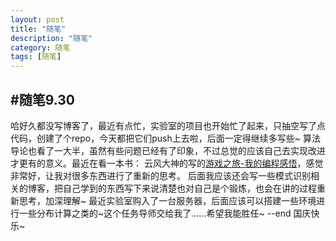 ```yaml
---
layout: post
title: "随笔"
description: "随笔"
category: 随笔
tags: [随笔] 
---
```



#随笔9.30
---

哈好久都没写博客了，最近有点忙，实验室的项目也开始忙了起来，只抽空写了点代码，创建了个repo，今天都把它们push上去啦，后面一定得继续多写些~
算法导论也看了一大半，虽然有些问题已经有了印象，不过总觉的应该自己去实现改进才更有的意义。最近在看一本书：
云风大神的写的[游戏之旅-我的编程感悟](http://book.douban.com/subject/1441780/)，感觉非常好，让我对很多东西进行了重新的思考。
后面我应该还会写一些模式识别相关的博客，把自己学到的东西写下来说清楚也对自己是个锻炼，也会在讲的过程重新思考，加深理解~
最近实验室购入了一台服务器，后面应该可以搭建一些环境进行一些分布计算之类的~这个任务导师交给我了……希望我能胜任~
--end
国庆快乐~